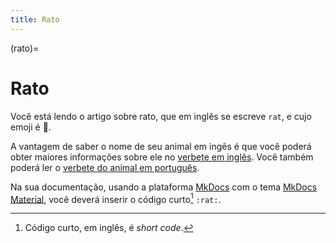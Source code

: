 ```yaml
---
title: Rato
---
```


(rato)=

# Rato

Você está lendo o artigo sobre rato, que em inglês se escreve 
`rat`, e cujo emoji é 🐀.

A vantagem de saber o nome de seu animal em ingês é que você poderá obter maiores informações sobre ele no [verbete em inglês](wikien:rat). 
Você também poderá ler o [verbete do animal em português](wikipt:rato).

Na sua documentação, usando a plataforma [MkDocs](https://www.mkdocs.org/) com o tema [MkDocs Material](https://squidfunk.github.io/mkdocs-material/),
você deverá inserir o código curto[^1] `:rat:`.

[^1]: Código curto, em inglês, é *short code*.
